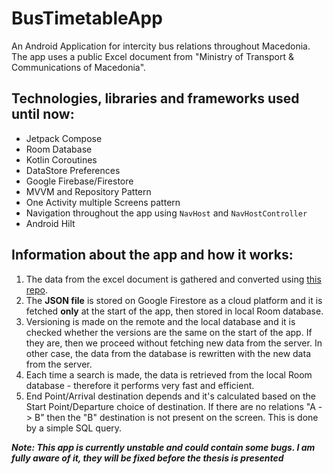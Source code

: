 # BusTimetableApp

An Android Application for intercity bus relations throughout Macedonia.
The app uses a public Excel document from "Ministry of Transport & Communications of Macedonia".

## Technologies, libraries and frameworks used until now:
- Jetpack Compose
- Room Database
- Kotlin Coroutines
- DataStore Preferences
- Google Firebase/Firestore
- MVVM and Repository Pattern
- One Activity multiple Screens pattern
- Navigation throughout the app using `NavHost` and `NavHostController`
- Android Hilt


## Information about the app and how it works:
1. The data from the excel document is gathered and converted using [this repo](https://github.com/viktorilievski/Bus-Timetable-Excel-To-Json).
2. The **JSON file** is stored on Google Firestore as a cloud platform and it is fetched **only** at the start of the app, then stored in local Room database.
3. Versioning is made on the remote and the local database and it is checked whether the versions are the same on the start of the app. If they are, then we proceed without fetching new data from the server. In other case, the data from the database is rewritten with the new data from the server.
4. Each time a search is made, the data is retrieved from the local Room database - therefore it performs very fast and efficient.
5. End Point/Arrival destination depends and it's calculated based on the Start Point/Departure choice of destination. If there are no relations "A -> B" then the "B" destination is not present on the screen. This is done by a simple SQL query.



***Note: This app is currently unstable and could contain some bugs. I am fully aware of it, they will be fixed before the thesis is presented***
